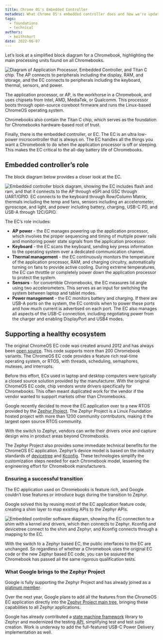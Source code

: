 ```yaml
---
title: Chrome OS's Embedded Controller
metadesc: What Chrome OS's embedded controller does and how we're updating it to support the community
tags:
  - foundations
  - technical
authors:
  - keithshort
date: 2022-06-07
---
```


Let’s look at a simplified block diagram for a Chromebook, highlighting the main processing units found on all Chromebooks.

![Diagram of Application Processor, Embedded Controller, and Titan C chip. The AP connects to peripherals including the display, RAM, and storage, and the EC connects to peripherals including the keyboard, thermal, sensors, and power.](ix://posts/embedded-controller/chromebook-simplified-block-diagram.svg)

The application processor, or AP, is the workhorse in a Chromebook, and uses chipsets from Intel, AMD, MediaTek, or Qualcomm. This processor boots through open-source coreboot firmware and runs the Linux-based ChromeOS operating system.

Chromebooks also contain the Titan C chip, which serves as the foundation for Chromebooks hardware-based root of trust.

Finally, there is the embedded controller, or EC. The EC is an ultra low-power microcontroller that is always on. The EC handles all the things you want a Chromebook to do when the application processor is off or sleeping. This makes the EC critical to the all-day battery life of Chromebooks.

## Embedded controller’s role

The block diagram below provides a closer look at the EC.

![Embedded controller block diagram, showing the EC includes flash and ram, and that it connects to the AP through eSPI and GSC through UART/GPIO. EC connects to the keyboard through Row/Column Matrix, thermals including the temp and fans, sensors including an accelerometer, gyroscope, and light, and power including battery, charging, USB-C PD, and USB-A through 12C/GPIO.](ix://posts/embedded-controller/ec-detailed-block-diagram.svg)

The EC’s role includes:

- **AP power** - the EC manages powering up the application processor, which involves the proper sequencing and timing of multiple power rails and monitoring power state signals from the application processor.
- **Keyboard** - the EC scans the keyboard, sending key press information to the operating system over a dedicated communication channel.
- **Thermal management** - the EC continuously monitors the temperature of the application processor, RAM, and charging circuitry, automatically turning on fans to provide active cooling. During extreme temperatures, the EC can throttle or completely power down the application processor to protect the system.
- **Sensors** - for convertible Chromebooks, the EC measures lid angle using two accelerometers. This serves as an input for switching the system between laptop and tablet modes.
- **Power management** - the EC monitors battery and charging. If there are USB-A ports on the system, the EC controls when to power these ports and how much current is advertised on each port. The EC also manages all aspects of the USB-C connection, including negotiating power from the charger and enabling DisplayPort and USB4 modes.

## Supporting a healthy ecosystem

The original ChromeOS EC code was created around 2012 and has always been [open source](https://source.chromium.org/chromiumos/chromiumos/codesearch/+/main:src/platform/ec/). This code supports more than 200 Chromebook variants. The ChromeOS EC code provides a feature rich real-time operating system, or RTOS, with threads, scheduling, semaphores, mutexes, and interrupts.

Before this effort, ECs used in laptop and desktop computers were typically a closed source solution provided by the manufacturer. With the original ChromeOS EC code, chip vendors wrote drivers specifically for Chromebooks. This often meant duplicated work for the vendor if the vendor wanted to support markets other than Chromebooks.

Google recently decided to move the EC application over to a new RTOS provided by the [Zephyr Project](https://zephyrproject.org/). The Zephyr Project is a Linux Foundation hosted project with more than 1200 community contributors, making it the largest open source RTOS community.

With the switch to Zephyr, vendors can write their drivers once and capture design wins in product areas beyond Chromebooks.

The Zephyr Project also provides some immediate technical benefits for the ChromeOS EC application. Zephyr’s device model is based on the industry standards of [devicetree](https://www.devicetree.org/) and [Kconfig](https://docs.zephyrproject.org/latest/build/kconfig/index.html). These technologies simplify the customization steps needed for each Chromebook model, lessening the engineering effort for Chromebook manufacturers.

### Ensuring a successful transition

The EC application used on Chromebooks is feature rich, and Google couldn’t lose features or introduce bugs during the transition to Zephyr.

Google solved this by reusing most of the EC application feature code, creating a shim layer to map existing APIs to the Zephyr APIs.

![Embedded controller software diagram, showing the EC connection to a shim with a kernel and drivers, which then connects to Zephyr. Kconfig and devicetree connect to the shim and Zephyr, and Kconfig connects through a mapping to the EC.](ix://posts/embedded-controller/zephyr-ec-shim.svg)

With the switch to a Zephyr based EC, the public interfaces to the EC are unchanged. So regardless of whether a Chromebook uses the original EC code or the new Zephyr based EC code, you can be assured the Chromebook has passed all the same rigorous qualification tests.

### What Google brings to the Zephyr Project

Google is fully supporting the Zephyr Project and has already joined as a [platinum member](https://zephyrproject.org/project-members/).

Over the next year, Google plans to add all the features from the ChromeOS EC application directly into the [Zephyr Project main tree](https://github.com/zephyrproject-rtos/zephyr), bringing these capabilities to all Zephyr applications.

Google has already contributed a [state machine framework](https://docs.zephyrproject.org/latest/services/smf/index.html) library to Zephyr and modernized the testing [API](https://github.com/zephyrproject-rtos/zephyr/blob/a78e7c5c90d8cb31ec550ce289503bd698675585/subsys/testsuite/ztest/include/ztest_test_new.h#L115), simplifying test and test suite creation. Work is underway to add the full-featured USB-C Power Delivery implementation as well.
